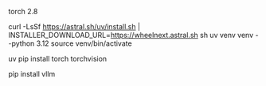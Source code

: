 torch 2.8

curl -LsSf https://astral.sh/uv/install.sh | INSTALLER_DOWNLOAD_URL=https://wheelnext.astral.sh sh
uv venv venv --python 3.12
source venv/bin/activate

uv pip install torch torchvision

pip install vllm
